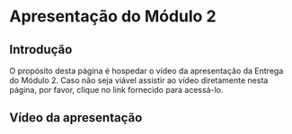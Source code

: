 # Apresentação do Módulo 2

## <a>Introdução</a>

O propósito desta página é hospedar o vídeo da apresentação da Entrega do Módulo 2. Caso não seja viável assistir ao vídeo diretamente nesta página, por favor, clique no link fornecido para acessá-lo.

## <a>Vídeo da apresentação</a>